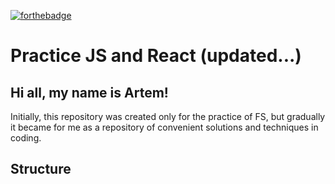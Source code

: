 [![forthebadge](https://forthebadge.com/images/badges/made-with-javascript.svg)](https://forthebadge.com)
# Practice JS and React (updated...)

## Hi all, my name is Artem!  
Initially, this repository was created only for the practice of FS, 
but gradually it became for me as a repository of convenient solutions and techniques in coding.

## Structure
